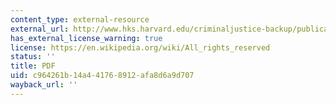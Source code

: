 ```yaml
---
content_type: external-resource
external_url: http://www.hks.harvard.edu/criminaljustice-backup/publications/csi.pdf
has_external_license_warning: true
license: https://en.wikipedia.org/wiki/All_rights_reserved
status: ''
title: PDF
uid: c964261b-14a4-4176-8912-afa8d6a9d707
wayback_url: ''
---
```

